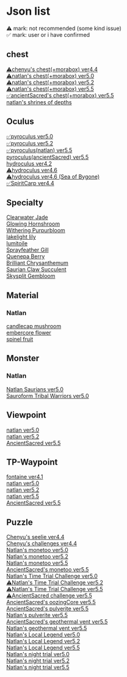 <body>
  <h1>Json list</h1>
    <a>⚠︎ mark: not recommended (some kind issue)</a></br>
    <a>✅ mark: user or i have confirmed</a>
  <h2>chest</h2>
  <a href="/chest/chenyu/README.md">⚠︎chenyu's chest(+morabox) ver4.4</a></br>
  <a href="/chest/natlan/5.0/README.md">⚠︎natlan's chest(+morabox) ver5.0</a></br>
  <a href="/chest/natlan/5.2/README.md">⚠︎natlan's chest(+morabox) ver5.2</a></br>
  <a href="/chest/natlan/5.2/README.md">⚠︎natlan's chest(+morabox) ver5.5</a></br>
  <a href="/chest/natlan/ancientSacred/README.md">✅ancientSacred's chest(+morabox) ver5.5</a></br>
  <a href="/chest/natlan/shrines_of_depths/README.md">natlan's shrines of depths</a></br>
  <h2>Oculus</h2>
  <a href="/oculus/pyroculus/5.0/README.md">✅pyroculus ver5.0</a></br>
  <a href="/oculus/pyroculus/5.2/README.md">✅pyroculus ver5.2</a></br>
  <a href="/oculus/pyroculus/5.5/README.md">✅pyroculus(natlan) ver5.5</a></br>
  <a href="/oculus/pyroculus/ancientSacred/README.md">pyroculus(ancientSacred) ver5.5</a></br>
  <a href="/oculus/hydroculus/4.2/README.md">hydroculus ver4.2</a></br>
  <a href="/oculus/hydroculus/4.6/README.md">⚠︎hydroculus ver4.6</a></br>
  <a href="/oculus/hydroculus/SeaOfBygone/README.md">⚠︎hydroculus ver4.6 (Sea of Bygone)</a></br>
  <a href="/oculus/SpiritCarp/4.4/README.md">✅SpiritCarp ver4.4</a></br>
  <h2>Specialty</h2>
  <a href="/specialty/clearwaterJade/README.md">Clearwater Jade</a></br>
  <a href="/specialty/GlowingHornshroom/README.md">Glowing Hornshroom</a></br>
  <a href="/specialty/WitheringPurpurbloom/README.md">Withering Purpurbloom</a></br>
  <a href="/specialty/lakelightLily/README.md">lakelight lily</a></br>
  <a href="/specialty/lumitoile/README.md">lumitoile</a></br>
  <a href="/specialty/SprayfeatherGill/README.md">Sprayfeather Gill</a></br>
  <a href="/specialty/QuenepaBerry/README.md">Quenepa Berry</a></br>
  <a href="/specialty/BrilliantChrysanthemum/README.md">Brilliant Chrysanthemum</a></br>
  <a href="/specialty/SaurianClawSucculent/README.md">Saurian Claw Succulent</a></br>
  <a href="/specialty/skysplitGembloom/README.md">Skysplit Gembloom</a></br>
  <h2>Material</h2>
  <h3>Natlan</h3>
  <a href="/material/natlan/candlecap mushroom/README.md">candlecap mushroom</a></br>
  <a href="/material/natlan/embercore flower/README.md">embercore flower</a></br>
  <a href="/material/natlan/spinel fruit/README.md">spinel fruit</a></br>
  <h2>Monster</h2>
  <h3>Natlan</h3>
  <a href="/monster/natlan_saurians/5.0/README.md">Natlan Saurians ver5.0</a></br>
  <a href="/monster/sairoform_tribal_warriors/5.0/README.md">Sauroform Tribal Warriors ver5.0</a></br>
  <h2>Viewpoint</h2>
  <a href="/viewpoint/natlan/5.0/README.md">natlan ver5.0</a></br>
  <a href="/viewpoint/natlan/5.2/README.md">natlan ver5.2</a></br>
  <a href="/viewpoint/ancientSacred/README.md">AncientSacred ver5.5</a></br>
  <h2>TP-Waypoint</h2>
  <a href="/teleport-waypoint/fontaine/json/4.1/README.md">fontaine ver4.1</a></br>
  <a href="/teleport-waypoint/natlan/5.0/README.md">natlan ver5.0</a></br>
  <a href="/teleport-waypoint/natlan/5.2/README.md">natlan ver5.2</a></br>
  <a href="/teleport-waypoint/natlan/5.5/README.md">natlan ver5.5</a></br>
  <a href="/teleport-waypoint/natlan/ancientSacred/README.md">AncientSacred ver5.5</a></br>
  <h2>Puzzle</h2>
  <a href="/puzzle/chenyu/seelie/README.md">Chenyu's seelie ver4.4</a></br>
  <a href="/puzzle/chenyu/challenges/README.md">Chenyu's challenges ver4.4</a></br>
  <a href="/puzzle/natlan/monetoo/5.0/README.md">Natlan's monetoo ver5.0</a></br>
  <a href="/puzzle/natlan/monetoo/5.2/README.md">Natlan's monetoo ver5.2</a></br>
  <a href="/puzzle/natlan/monetoo/5.5/README.md">Natlan's monetoo ver5.5</a></br>
  <a href="/puzzle/ancientSacred/monetoo/README.md">AncientSacred's monetoo ver5.5</a></br>
  <a href="/puzzle/natlan/TimeTrialChallenge/5.0/README.md">Natlan's Time Trial Challenge ver5.0</a></br>
  <a href="/puzzle/natlan/TimeTrialChallenge/5.2/README.md">⚠︎Natlan's Time Trial Challenge ver5.2</a></br>
  <a href="/puzzle/natlan/TimeTrialChallenge/5.5/README.md">⚠︎Natlan's Time Trial Challenge ver5.5</a></br>
  <a href="/puzzle/ancientSacred/challenge/README.md">⚠︎AncientSacred challenge ver5.5</a></br>
  <a href="/puzzle/ancientSacred/oozingCore/README.md">AncientSacred's oozingCore ver5.5</a></br>
  <a href="/puzzle/ancientSacred/pulverite/README.md">AncientSacred's pulverite ver5.5</a></br>
  <a href="/puzzle/natlan/5.5/pulverite/README.md">Natlan's pulverite ver5.5</a></br>
  <a href="/puzzle/ancientSacred/geothermalVent/README.md">AncientSacred's geothermal vent ver5.5</a></br>
  <a href="/puzzle/natlan/5.5/geothermalVent/README.md">Natlan's geothermal vent ver5.5</a></br>
  <a href="/puzzle/natlan/LocalLegend/5.0/README.md">Natlan's Local Legend ver5.0</a></br>
  <a href="/puzzle/natlan/LocalLegend/5.2/README.md">Natlan's Local Legend ver5.2</a></br>
  <a href="/puzzle/natlan/LocalLegend/5.5/README.md">Natlan's Local Legend ver5.5</a></br>
  <a href="/puzzle/natlan/nightTrial/5.0/README.md">Natlan's night trial ver5.0</a></br>
  <a href="/puzzle/natlan/nightTrial/5.2/README.md">Natlan's night trial ver5.2</a></br>
  <a href="/puzzle/natlan/nightTrial/5.5/README.md">Natlan's night trial ver5.5</a></br>
</body>
